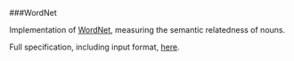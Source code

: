 ###WordNet

Implementation of <a href="https://wordnet.princeton.edu/">WordNet</a>, measuring the semantic relatedness of nouns.

Full specification, including input format, <a href="https://coursera.cs.princeton.edu/algs4/assignments/wordnet/specification.php">here</a>.
